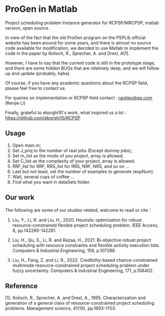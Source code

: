 # ProGen in Matlab

Project scheduling problem Instance generator for RCPSP/MRCPSP, matlab version, open source.

In view of the fact that the old ProGen program on the PSPLib official website has been around for some years, and there is almost no source code available for modification, we decided to use Matlab to implement the code in the paper by Kolisch, R., Sprecher, A. and Drexl, A[1].

However, I have to say that the current code is still in the prototype stage, and there are some hidden BUGs that are relatively deep, and we will follow up and update (probably, haha).

Of course, if you have any academic questions about the RCPSP field, please feel free to contact us.

For queries on implementation or RCPSP field contact : rareleo@qq.com (Renjie Li)

Finally, grateful to eborghi10's work, what inspired us a lot : https://github.com/eborghi10/RCPSP

## Usage

1. Open main.m;
2. Set J_proj to the number of real jobs (Except dummy jobs);
3. Set m_list as the mode of you project, array is allowed.
4. Set C_list as the complexity of your project, array is allowed.
5. RRF_list for RRF, RRS_list for RRS, NRF, NRS, and so on ...
6. Last but not least, set the number of examples to generate (expNum).
7. Wait, several cups of coffee ...
8. Find what you want in dataSets folder.

## Our work

The following are some of our studies related, welcome to read or cite：

1. Liu, Y., Li, R. and Liu, H., 2020. Heuristic optimization for robust resource-constrained flexible project scheduling problem. IEEE Access, 8, pp.142269-142281.

2. Liu, H., Qu, S., Li, R. and Razaa, H., 2021. Bi-objective robust project scheduling with resource constraints and flexible activity execution lists. Computers & Industrial Engineering, 156, p.107288.

3. Liu, H., Fang, Z. and Li, R., 2022. Credibility-based chance-constrained multimode resource-constrained project scheduling problem under fuzzy uncertainty. Computers & Industrial Engineering, 171, p.108402.

## Reference

[1]. Kolisch, R., Sprecher, A. and Drexl, A., 1995. Characterization and generation of a general class of resource-constrained project scheduling problems. Management science, 41(10), pp.1693-1703.
